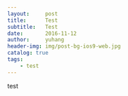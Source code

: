 ```yaml
---
layout:     post
title:      Test
subtitle:   Test
date:       2016-11-12
author:     yuhang
header-img: img/post-bg-ios9-web.jpg
catalog: true
tags:
    - test
---
```


test
